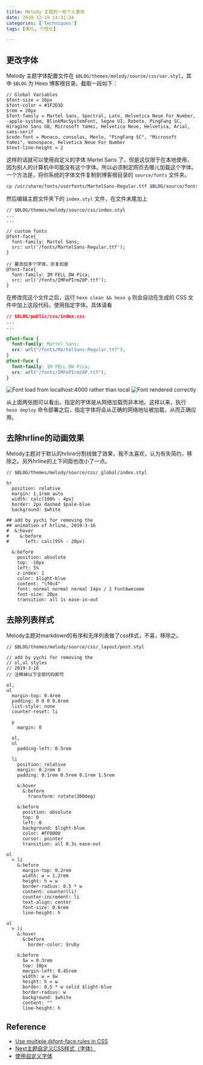 ```yaml
---
title: Melody 主题的一些个人更改
date: 2018-12-19 14:31:24
categories: ['Techniques']
tags: [美化, 个性化]

---
```


## 更改字体

Melody 主题字体配置文件在 `$BLOG/themes/melody/source/css/var.styl`，其中 `$BLOG` 为 Hexo 博客根目录。截取一段如下：

```styl
// Global Variables
$font-size = 16px
$font-color = #1F2D3D
$rem = 20px
$font-family = Martel Sans, Spectral, Lato, Helvetica Neue For Number, -apple-system, BlinkMacSystemFont, Segoe UI, Roboto, PingFang SC, Hiragino Sans GB, Microsoft YaHei, Helvetica Neue, Helvetica, Arial, sans-serif
$code-font = Monaco, consolas, Menlo, "PingFang SC", "Microsoft YaHei", monospace, Helvetica Neue For Number
$text-line-height = 2
```

这样的话就可以使用自定义的字体 Martel Sans 了。但是这仅限于在本地使用，因为别人的计算机中可能没有这个字体。所以必须制定网页去哪儿加载这个字体。一个方法是，将你系统的字体文件复制到博客根目录的 `source/fonts` 文件夹。

<!-- more -->

```sh
cp /usr/share/fonts/userfonts/MartelSans-Regular.ttf $BLOG/source/fonts/
```
然后编辑主题文件夹下的 `index.styl` 文件，在文件末尾加上
```styl
// $BLOG/themes/melody/source/css/index.styl
...
...

// custom fonts
@font-face{
  font-family: Martel Sans;
  src: url('/fonts/MartelSans-Regular.ttf');
}

// 要添加多个字体，亦复如是
@font-face{
  font-family: IM FELL DW Pica;
  src: url('/fonts/IMFePIrm28P.ttf');
}
```
在修改完这个文件之后，运行 `hexo clean && hexo g` 则会自动在生成的 CSS 文件中加上这段代码，使用指定字体。具体请看
```css
// $BLOG/public/css/index.css
...
...

@font-face {
  font-family: Martel Sans;
  src: url("/fonts/MartelSans-Regular.ttf");
}
@font-face {
  font-family: IM FELL DW Pica;
  src: url("/fonts/IMFePIrm28P.ttf");
}
```

![Font load from localhost:4000 rather than local](fontload.png)
![Font rendered correctly](fontrender.png)

从上面两张图可以看出，指定的字体是从网络加载而非本地。这样以来，执行 `hexo deploy` 命令部署之后，指定字体将会从正确的网络地址被加载，从而正确应用。

## 去除hrline的动画效果

Melody主题对于默认的hrline分割线做了效果，我不太喜欢，认为有失简约，移除之。另外hrline的上下间距也改小了一点。

```styl
// $BLOG/themes/melody/source/css/_global/index.styl

hr
  position: relative
  margin: 1.1rem auto
  width: calc(100% - 4px)
  border: 2px dashed $pale-blue
  background: $white

## add by yychi for removing the
## animation of hrline, 2019-3-16
#  &:hover
#    &:before
#      left: calc(95% - 20px)

  &:before
    position: absolute
    top: -10px
    left: 5%
    z-index: 1
    color: $light-blue
    content: "\f0c4"
    font: normal normal normal 14px / 1 FontAwesome
    font-size: 20px
    transition: all 1s ease-in-out
```

## 去除列表样式

Melody主题对markdown的有序和无序列表做了css样式，不喜，移除之。

```styl
// $BLOG/themes/melody/source/css/_layout/post.styl

// add by yychi for removing the
// ol,ul styles
// 2019-3-16
// 注释掉以下全部代码即可

ol,
ul
  margin-top: 0.4rem
  padding: 0 0 0 0.8rem
  list-style: none
  counter-reset: li

  p
    margin: 0

  ol,
  ul
    padding-left: 0.5rem

  li
    position: relative
    margin: 0.2rem 0
    padding: 0.1rem 0.5rem 0.1rem 1.5rem

    &:hover
      &:before
        transform: rotate(360deg)

    &:before
      position: absolute
      top: 0
      left: 0
      background: $light-blue
      color: #FF0000
      cursor: pointer
      transition: all 0.3s ease-out

ol
  > li
    &:before
      margin-top: 0.2rem
      width: w = 1.2rem
      height: h = w
      border-radius: 0.5 * w
      content: counter(li)
      counter-increment: li
      text-align: center
      font-size: 0.6rem
      line-height: h

ul
  > li
    &:hover
      &:before
        border-color: $ruby

    &:before
      $w = 0.3rem
      top: 10px
      margin-left: 0.45rem
      width: w = $w
      height: h = w
      border: 0.5 * w solid $light-blue
      border-radius: w
      background: $white
      content: ""
      line-height: h
```

## Reference

- [Use multiple @font-face rules in CSS](https://stackoverflow.com/questions/4872592/use-multiple-font-face-rules-in-css)
- [Next主题自定义CSS样式（字体）](https://www.maoxuner.cn/2017/03/08/hexo-next-custom-style.html)
- [使用自定义字体](https://support.google.com/richmedia/answer/7214245?hl=zh-Hans)
